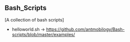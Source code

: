 ## Bash_Scripts
[A collection of bash scripts]

- helloworld.sh -> https://github.com/antmobilogy/Bash-scripts/blob/master/examples/
